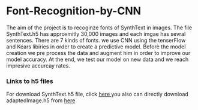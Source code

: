 # Font-Recognition-by-CNN
The aim of the project is to recoginze fonts of SynthText  in images.
The file SynthText.h5 has approxmitly 30,000 images and each imgae has sevral sentences.
There are 7 kinds of fonts.
we use CNN using the tenserFlow and Kears libiries in order to create a predictive model.
Before the model creation we pre process the data and augment him in order to improve our model accuracy.
At the end, we test our  model on new data and we reach impresive accurcay rates.


### Links to h5 files
For download  SynthText.h5 file, click  [here ](https://drive.google.com/file/d/1QAZCBHScr547_l64GeTBMOP0dIWUwc_1/view?usp=drive_link)
you also can directly download adaptedImage.h5 from [here ](https://drive.google.com/file/d/12VuA-Yv4YcjiszoI3G6eGp9PD3d4QVev/view?usp=drive_link)
